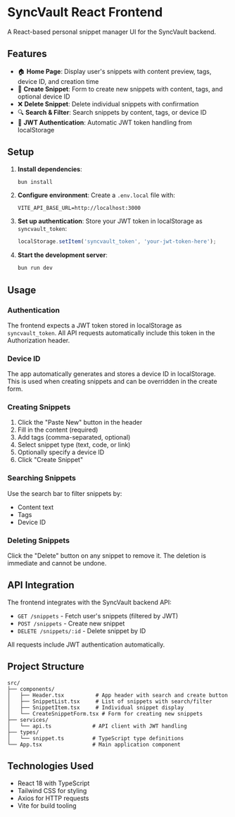 # SyncVault React Frontend

A React-based personal snippet manager UI for the SyncVault backend.

## Features

- 🏠 **Home Page**: Display user's snippets with content preview, tags, device ID, and creation time
- 📝 **Create Snippet**: Form to create new snippets with content, tags, and optional device ID
- ❌ **Delete Snippet**: Delete individual snippets with confirmation
- 🔍 **Search & Filter**: Search snippets by content, tags, or device ID
- 🔐 **JWT Authentication**: Automatic JWT token handling from localStorage

## Setup

1. **Install dependencies**:
   ```bash
   bun install
   ```

2. **Configure environment**:
   Create a `.env.local` file with:
   ```
   VITE_API_BASE_URL=http://localhost:3000
   ```

3. **Set up authentication**:
   Store your JWT token in localStorage as `syncvault_token`:
   ```javascript
   localStorage.setItem('syncvault_token', 'your-jwt-token-here');
   ```

4. **Start the development server**:
   ```bash
   bun run dev
   ```

## Usage

### Authentication
The frontend expects a JWT token stored in localStorage as `syncvault_token`. All API requests automatically include this token in the Authorization header.

### Device ID
The app automatically generates and stores a device ID in localStorage. This is used when creating snippets and can be overridden in the create form.

### Creating Snippets
1. Click the "Paste New" button in the header
2. Fill in the content (required)
3. Add tags (comma-separated, optional)
4. Select snippet type (text, code, or link)
5. Optionally specify a device ID
6. Click "Create Snippet"

### Searching Snippets
Use the search bar to filter snippets by:
- Content text
- Tags
- Device ID

### Deleting Snippets
Click the "Delete" button on any snippet to remove it. The deletion is immediate and cannot be undone.

## API Integration

The frontend integrates with the SyncVault backend API:

- `GET /snippets` - Fetch user's snippets (filtered by JWT)
- `POST /snippets` - Create new snippet
- `DELETE /snippets/:id` - Delete snippet by ID

All requests include JWT authentication automatically.

## Project Structure

```
src/
├── components/
│   ├── Header.tsx          # App header with search and create button
│   ├── SnippetList.tsx     # List of snippets with search/filter
│   ├── SnippetItem.tsx     # Individual snippet display
│   └── CreateSnippetForm.tsx # Form for creating new snippets
├── services/
│   └── api.ts             # API client with JWT handling
├── types/
│   └── snippet.ts         # TypeScript type definitions
└── App.tsx                # Main application component
```

## Technologies Used

- React 18 with TypeScript
- Tailwind CSS for styling
- Axios for HTTP requests
- Vite for build tooling
